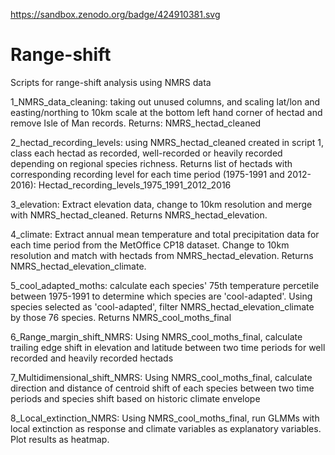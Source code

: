 https://sandbox.zenodo.org/badge/424910381.svg

# Range-shift
Scripts for range-shift analysis using NMRS data

1_NMRS_data_cleaning: taking out unused columns, and scaling lat/lon and easting/northing to 10km scale at the bottom left hand corner of hectad and remove Isle of Man records. Returns: NMRS_hectad_cleaned

2_hectad_recording_levels: using NMRS_hectad_cleaned created in script 1, class each hectad as recorded, well-recorded or heavily recorded depending on regional species richness. Returns list of hectads with corresponding recording level for each time period (1975-1991 and 2012-2016): Hectad_recording_levels_1975_1991_2012_2016

3_elevation: Extract elevation data, change to 10km resolution and merge with NMRS_hectad_cleaned. Returns NMRS_hectad_elevation.

4_climate: Extract annual mean temperature and total precipitation data for each time period from the MetOffice CP18 dataset. Change to 10km resolution and match with hectads from NMRS_hectad_elevation. Returns NMRS_hectad_elevation_climate. 

5_cool_adapted_moths: calculate each species' 75th temperature percetile between 1975-1991 to determine which species are 'cool-adapted'. Using species selected as 'cool-adapted', filter NMRS_hectad_elevation_climate by those 76 species. Returns NMRS_cool_moths_final

6_Range_margin_shift_NMRS: Using NMRS_cool_moths_final, calculate trailing edge shift in elevation and latitude between two time periods for well recorded and heavily recorded hectads

7_Multidimensional_shift_NMRS: Using NMRS_cool_moths_final, calculate direction and distance of centroid shift of each species between two time periods and species shift based on historic climate envelope

8_Local_extinction_NMRS: Using NMRS_cool_moths_final, run GLMMs with local extinction as response and climate variables as explanatory variables. Plot results as heatmap. 
